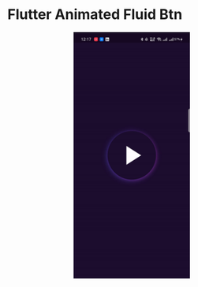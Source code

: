 # Flutter Animated Fluid Btn

<p align="center">
	<img src="demo.gif" height="500" alt="Bubble Loader Demo" />
